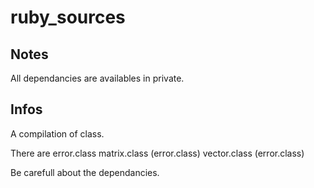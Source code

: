 ruby_sources
============

Notes
------
All dependancies are availables in private.

Infos
------
A compilation of class.

There are
error.class
matrix.class (error.class)
vector.class (error.class)

Be carefull about the dependancies.
